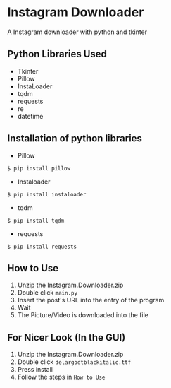 # Instagram Downloader
 A Instagram downloader with python and tkinter


## Python Libraries Used
- Tkinter
- Pillow
- InstaLoader
- tqdm
- requests
- re
- datetime


## Installation of python libraries
- Pillow
```
$ pip install pillow
```
- Instaloader
```
$ pip install instaloader
```
- tqdm
```
$ pip install tqdm
```
- requests
```
$ pip install requests
```


## How to Use
1. Unzip the Instagram.Downloader.zip
2. Double click `main.py`
3. Insert the post's URL into the entry of the program
4. Wait
5. The Picture/Video is downloaded into the file


## For Nicer Look (In the GUI)
1. Unzip the Instagram.Downloader.zip
2. Double click `delargodtblackitalic.ttf`
3. Press install
4. Follow the steps in `How to Use`

